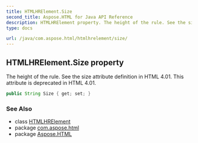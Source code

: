 ```yaml
---
title: HTMLHRElement.Size
second_title: Aspose.HTML for Java API Reference
description: HTMLHRElement property. The height of the rule. See the size attribute definition in HTML 4.01. This attribute is deprecated in HTML 4.01
type: docs

url: /java/com.aspose.html/htmlhrelement/size/
---
```

## HTMLHRElement.Size property

The height of the rule. See the size attribute definition in HTML 4.01. This attribute is deprecated in HTML 4.01.

```java
public String Size { get; set; }
```

### See Also

* class [HTMLHRElement](../)
* package [com.aspose.html](../../../com.aspose.html/)
* package [Aspose.HTML](../../../)
